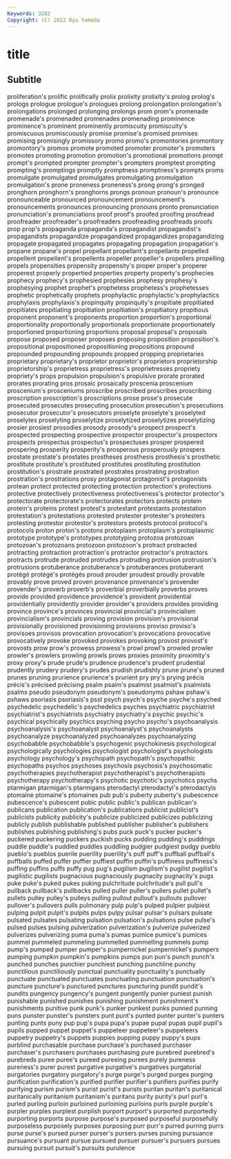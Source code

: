 ```yaml
---
Keywords: 3282
Copyright: (C) 2022 Ryu Yamada
---
```



# title

## Subtitle
proliferation's prolific
prolifically prolix prolixity prolixity's prolog prolog's prologs prologue prologue's prologues
prolong prolongation prolongation's prolongations prolonged prolonging prolongs prom prom's promenade
promenade's promenaded promenades promenading prominence prominence's prominent prominently promiscuity promiscuity's
promiscuous promiscuously promise promise's promised promises promising promisingly promissory promo
promo's promontories promontory promontory's promos promote promoted promoter promoter's promoters
promotes promoting promotion promotion's promotional promotions prompt prompt's prompted prompter
prompter's prompters promptest prompting prompting's promptings promptly promptness promptness's prompts
proms promulgate promulgated promulgates promulgating promulgation promulgation's prone proneness proneness's
prong prong's pronged pronghorn pronghorn's pronghorns prongs pronoun pronoun's pronounce
pronounceable pronounced pronouncement pronouncement's pronouncements pronounces pronouncing pronouns pronto pronunciation
pronunciation's pronunciations proof proof's proofed proofing proofread proofreader proofreader's proofreaders
proofreading proofreads proofs prop prop's propaganda propaganda's propagandist propagandist's propagandists
propagandize propagandized propagandizes propagandizing propagate propagated propagates propagating propagation propagation's
propane propane's propel propellant propellant's propellants propelled propellent propellent's propellents
propeller propeller's propellers propelling propels propensities propensity propensity's proper proper's
properer properest properly propertied properties property property's prophecies prophecy prophecy's
prophesied prophesies prophesy prophesy's prophesying prophet prophet's prophetess prophetess's prophetesses
prophetic prophetically prophets prophylactic prophylactic's prophylactics prophylaxis prophylaxis's propinquity propinquity's
propitiate propitiated propitiates propitiating propitiation propitiation's propitiatory propitious proponent proponent's
proponents proportion proportion's proportional proportionality proportionally proportionals proportionate proportionately proportioned
proportioning proportions proposal proposal's proposals propose proposed proposer proposes proposing
proposition proposition's propositional propositioned propositioning propositions propound propounded propounding propounds
propped propping proprietaries proprietary proprietary's proprietor proprietor's proprietors proprietorship proprietorship's
proprietress proprietress's proprietresses propriety propriety's props propulsion propulsion's propulsive prorate
prorated prorates prorating pros prosaic prosaically proscenia proscenium proscenium's prosceniums
proscribe proscribed proscribes proscribing proscription proscription's proscriptions prose prose's prosecute
prosecuted prosecutes prosecuting prosecution prosecution's prosecutions prosecutor prosecutor's prosecutors proselyte
proselyte's proselyted proselytes proselyting proselytize proselytized proselytizes proselytizing prosier prosiest
prosodies prosody prosody's prospect prospect's prospected prospecting prospective prospector prospector's
prospectors prospects prospectus prospectus's prospectuses prosper prospered prospering prosperity prosperity's
prosperous prosperously prospers prostate prostate's prostates prostheses prosthesis prosthesis's prosthetic
prostitute prostitute's prostituted prostitutes prostituting prostitution prostitution's prostrate prostrated prostrates
prostrating prostration prostration's prostrations prosy protagonist protagonist's protagonists protean protect
protected protecting protection protection's protections protective protectively protectiveness protectiveness's protector
protector's protectorate protectorate's protectorates protectors protects protein protein's proteins protest
protest's protestant protestants protestation protestation's protestations protested protester protester's protesters
protesting protestor protestor's protestors protests protocol protocol's protocols proton proton's
protons protoplasm protoplasm's protoplasmic prototype prototype's prototypes prototyping protozoa protozoan
protozoan's protozoans protozoon protozoon's protract protracted protracting protraction protraction's protractor
protractor's protractors protracts protrude protruded protrudes protruding protrusion protrusion's protrusions
protuberance protuberance's protuberances protuberant protégé protégé's protégés proud prouder proudest
proudly provable provably prove proved proven provenance provenance's provender provender's
proverb proverb's proverbial proverbially proverbs proves provide provided providence providence's
provident providential providentially providently provider provider's providers provides providing province
province's provinces provincial provincial's provincialism provincialism's provincials proving provision provision's
provisional provisionally provisioned provisioning provisions proviso proviso's provisoes provisos provocation
provocation's provocations provocative provocatively provoke provoked provokes provoking provost provost's
provosts prow prow's prowess prowess's prowl prowl's prowled prowler prowler's
prowlers prowling prowls prows proxies proximity proximity's proxy proxy's prude
prude's prudence prudence's prudent prudential prudently prudery prudery's prudes prudish
prudishly prune prune's pruned prunes pruning prurience prurience's prurient pry
pry's prying précis précis's précised précising psalm psalm's psalmist psalmist's
psalmists psalms pseudo pseudonym pseudonym's pseudonyms pshaw pshaw's pshaws psoriasis
psoriasis's psst psych psych's psyche psyche's psyched psychedelic psychedelic's psychedelics
psyches psychiatric psychiatrist psychiatrist's psychiatrists psychiatry psychiatry's psychic psychic's psychical
psychically psychics psyching psycho psycho's psychoanalysis psychoanalysis's psychoanalyst psychoanalyst's psychoanalysts
psychoanalyze psychoanalyzed psychoanalyzes psychoanalyzing psychobabble psychobabble's psychogenic psychokinesis psychological psychologically
psychologies psychologist psychologist's psychologists psychology psychology's psychopath psychopath's psychopathic psychopaths
psychos psychoses psychosis psychosis's psychosomatic psychotherapies psychotherapist psychotherapist's psychotherapists psychotherapy
psychotherapy's psychotic psychotic's psychotics psychs ptarmigan ptarmigan's ptarmigans pterodactyl pterodactyl's
pterodactyls ptomaine ptomaine's ptomaines pub pub's puberty puberty's pubescence pubescence's
pubescent pubic public public's publican publican's publicans publication publication's publications
publicist publicist's publicists publicity publicity's publicize publicized publicizes publicizing publicly
publish publishable published publisher publisher's publishers publishes publishing publishing's pubs
puck puck's pucker pucker's puckered puckering puckers puckish pucks pudding
pudding's puddings puddle puddle's puddled puddles puddling pudgier pudgiest pudgy
pueblo pueblo's pueblos puerile puerility puerility's puff puff's puffball puffball's
puffballs puffed puffer puffier puffiest puffin puffin's puffiness puffiness's puffing
puffins puffs puffy pug pug's pugilism pugilism's pugilist pugilist's pugilistic
pugilists pugnacious pugnaciously pugnacity pugnacity's pugs puke puke's puked pukes
puking pulchritude pulchritude's pull pull's pullback pullback's pullbacks pulled puller
puller's pullers pullet pullet's pullets pulley pulley's pulleys pulling pullout
pullout's pullouts pullover pullover's pullovers pulls pulmonary pulp pulp's pulped
pulpier pulpiest pulping pulpit pulpit's pulpits pulps pulpy pulsar pulsar's
pulsars pulsate pulsated pulsates pulsating pulsation pulsation's pulsations pulse pulse's
pulsed pulses pulsing pulverization pulverization's pulverize pulverized pulverizes pulverizing puma
puma's pumas pumice pumice's pumices pummel pummeled pummeling pummelled pummelling
pummels pump pump's pumped pumper pumper's pumpernickel pumpernickel's pumpers pumping
pumpkin pumpkin's pumpkins pumps pun pun's punch punch's punched punches
punchier punchiest punching punchline punchy punctilious punctiliously punctual punctuality punctuality's
punctually punctuate punctuated punctuates punctuating punctuation punctuation's puncture puncture's punctured
punctures puncturing pundit pundit's pundits pungency pungency's pungent pungently punier
puniest punish punishable punished punishes punishing punishment punishment's punishments punitive
punk punk's punker punkest punks punned punning puns punster punster's
punsters punt punt's punted punter punter's punters punting punts puny
pup pup's pupa pupa's pupae pupal pupas pupil pupil's pupils
pupped puppet puppet's puppeteer puppeteer's puppeteers puppetry puppetry's puppets puppies
pupping puppy puppy's pups purblind purchasable purchase purchase's purchased purchaser
purchaser's purchasers purchases purchasing pure purebred purebred's purebreds puree puree's
pureed pureeing purees purely pureness pureness's purer purest purgative purgative's
purgatives purgatorial purgatories purgatory purgatory's purge purge's purged purges purging
purification purification's purified purifier purifier's purifiers purifies purify purifying purism
purism's purist purist's purists puritan puritan's puritanical puritanically puritanism puritanism's
puritans purity purity's purl purl's purled purling purloin purloined purloining
purloins purls purple purple's purpler purples purplest purplish purport purport's
purported purportedly purporting purports purpose purpose's purposed purposeful purposefully purposeless
purposely purposes purposing purr purr's purred purring purrs purse purse's
pursed purser purser's pursers purses pursing pursuance pursuance's pursuant pursue
pursued pursuer pursuer's pursuers pursues pursuing pursuit pursuit's pursuits purulence
